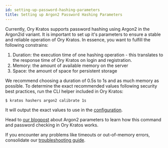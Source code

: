 ```yaml
---
id: setting-up-password-hashing-parameters
title: Setting up Argon2 Password Hashing Parameters
---
```


Currently, Ory Kratos supports password hashing using Argon2 in the Argon2id
variant. It is important to set up it's parameters to ensure a stable and
reliable operation of Ory Kratos. In essence, you want to fulfill the following
constrains:

1. Duration: the execution time of one hashing operation - this translates to
   the response time of Ory Kratos on login and registration.
2. Memory: the amount of available memory on the server
3. Space: the amount of space for persistent storage

We recommend choosing a duration of 0.5s to 1s and as much memory as possible.
To determine the exact recommended values following security best practices, run
the CLI helper included in Ory Kratos:

```
$ kratos hashers argon2 calibrate 1s
```

It will output the exact values to use in the
[configuration](../reference/configuration.md).

Head to
[our blogpost](https://www.ory.sh/choose-recommended-argon2-parameters-password-hashing/)
about Argon2 parameters to learn how this command and password checking in Ory
Kratos works.

If you encounter any problems like timeouts or out-of-memory errors, consolidate
our
[troubleshooting guide](../debug/performance-out-of-memory-password-hashing-argon2.md).
